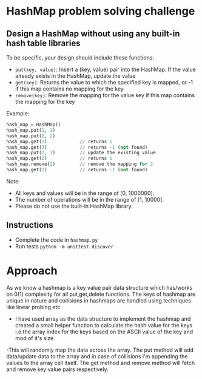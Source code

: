 # HashMap problem solving challenge

## Design a HashMap without using any built-in hash table libraries

To be specific, your design should include these functions:

- `put(key, value)`: Insert a (key, value) pair into the HashMap. If the value already exists in the HashMap, update the value
- `get(key)`: Returns the value to which the specified key is mapped, or -1 if this map contains no mapping for the key
- `remove(key)`: Remove the mapping for the value key if this map contains the mapping for the key

Example:

```python
hash_map = HashMap()
hash_map.put(1, 1)
hash_map.put(2, 2)
hash_map.get(1)            // returns 1
hash_map.get(3)            // returns -1 (not found)
hash_map.put(2, 1)         // update the existing value
hash_map.get(2)            // returns 1
hash_map.remove(2)         // remove the mapping for 2
hash_map.get(2)            // returns -1 (not found)
```

Note:

- All keys and values will be in the range of [0, 1000000].
- The number of operations will be in the range of [1, 10000].
- Please do not use the built-in HashMap library.

## Instructions

- Complete the code in `hashmap.py`
- Run tests
    `python -m unittest discover`



<!--
Dictionaries and lists share the following characteristics :~
1. Both are mutable.
2. Both are dynamic. They can grow and shrink as needed.
3. Both can be nested. A list can contain another list. A dictionary can contain another dictionary. A dictionary can also contain a list, and vice versa.

Dictionaries differ from lists primarily in how elements are accessed :~
1. List elements are accessed by their position in the list, via indexing.
2. Dictionary elements are accessed via keys.
-->

# Approach

As we know a hashmap is a key value pair data structure which has/works on 0(1) complexity for all put,get,delete functions. The keys of hashmap are unique in nature and collisions in hashmaps are handled using techniques like linear probing etc.

- I have used array as the data structure to implement the hashmap and created a small helper function to calculate the hash value for the keys i.e the array index for the keys based on the ASCII value of the key and mod of it's size. 

-This will randomly map the data across the array. The put method will add data/update data to the array and in case of collisions i'm appending the values to the array cell itself. The get method and remove method will fetch and remove key value pairs respectively.